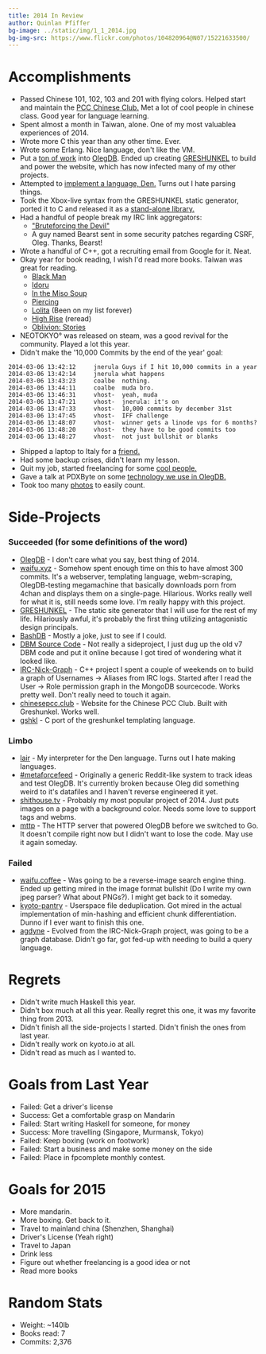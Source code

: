```yaml
---
title: 2014 In Review
author: Quinlan Pfiffer
bg-image: ../static/img/1_1_2014.jpg
bg-img-src: https://www.flickr.com/photos/104820964@N07/15221633500/
---
```

Accomplishments
===============

* Passed Chinese 101, 102, 103 and 201 with flying colors. Helped start and
  maintain the [PCC Chinese Club.](http://chinesepcc.club/) Met a lot of cool
  people in chinese class. Good year for language learning.
* Spent almost a month in Taiwan, alone. One of my most valuablea experiences of
  2014.
* Wrote more C this year than any other time. Ever.
* Wrote some Erlang. Nice language, don't like the VM.
* Put a [ton of work](https://github.com/infoforcefeed/OlegDB/commits?author=qpfiffer)
  into [OlegDB](https://olegdb.org/). Ended up creating
  [GRESHUNKEL](https://github.com/infoforcefeed/OlegDB-Website/tree/master/greshunkel)
  to build and power the website, which has now infected many of my other projects.
* Attempted to [implement a language, Den.](https://github.com/qpfiffer/lair)
  Turns out I hate parsing things.
* Took the Xbox-live syntax from the GRESHUNKEL static generator, ported it to C
  and released it as a [stand-alone library.](https://github.com/qpfiffer/gshkl)
* Had a handful of people break my IRC link aggregators:
    - ["Bruteforcing the Devil"](https://blog.passcod.name/2014/jun/05/bruteforcing-the-devil)
    - A guy named Bearst sent in some security patches regarding CSRF, Oleg.
      Thanks, Bearst!
* Wrote a handful of C++, got a recruiting email from Google for it. Neat.
* Okay year for book reading, I wish I'd read more books. Taiwan was great for
  reading.
    - [Black Man](https://en.wikipedia.org/wiki/Black_Man)
    - [Idoru](http://en.wikipedia.org/wiki/Idoru)
    - [In the Miso Soup](https://en.wikipedia.org/wiki/In_the_Miso_Soup)
    - [Piercing](http://www.goodreads.com/book/show/14288.Piercing)
    - [Lolita](https://en.wikipedia.org/wiki/Lolita) (Been on my list forever)
    - [High Rise](https://en.wikipedia.org/wiki/High_Rise) (reread)
    - [Oblivion: Stories](http://en.wikipedia.org/wiki/Oblivion:_Stories)
* NEOTOKYO&deg; was released on steam, was a good revival for the community.
  Played a lot this year.
* Didn't make the '10,000 Commits by the end of the year' goal:

```
2014-03-06 13:42:12     jnerula Guys if I hit 10,000 commits in a year
2014-03-06 13:42:14     jnerula what happens
2014-03-06 13:43:23     coalbe  nothing.
2014-03-06 13:44:11     coalbe  muda bro.
2014-03-06 13:46:31     vhost-  yeah, muda
2014-03-06 13:47:21     vhost-  jnerula: it's on
2014-03-06 13:47:33     vhost-  10,000 commits by december 31st
2014-03-06 13:47:45     vhost-  IFF challenge
2014-03-06 13:48:07     vhost-  winner gets a linode vps for 6 months?
2014-03-06 13:48:20     vhost-  they have to be good commits too
2014-03-06 13:48:27     vhost-  not just bullshit or blanks
```

* Shipped a laptop to Italy for a [friend.](https://github.com/hamcha)
* Had some backup crises, didn't learn my lesson.
* Quit my job, started freelancing for some [cool people.](http://survantjames.com/)
* Gave a talk at PDXByte on some [technology we use in OlegDB.](https://www.youtube.com/watch?v=BFaew_H1psQ)
* Took too many [photos](https://www.flickr.com/photos/104820964@N07/) to easily count.

Side-Projects
=============

### Succeeded (for some definitions of the word)
* [OlegDB](https://olegdb.org/) - I don't care what you say, best thing of 2014.
* [waifu.xyz](https://github.com/qpfiffer/waifu.xyz) - Somehow spent enough time
  on this to have almost 300 commits. It's a webserver, templating language,
  webm-scraping, OlegDB-testing megamachine that basically downloads porn from
  4chan and displays them on a single-page. Hilarious. Works really well for
  what it is, still needs some love. I'm really happy with this project.
* [GRESHUNKEL](https://github.com/infoforcefeed/OlegDB-Website) - The static
  site generator that I will use for the rest of my life. Hilariously awful,
  it's probably the first thing utilizing antagonistic design principals.
* [BashDB](https://github.com/qpfiffer/BashDB) - Mostly a joke, just to see if I
  could.
* [DBM Source Code](https://github.com/qpfiffer/Unix-v7-DBM) - Not really a
  sideproject, I just dug up the old v7 DBM code and put it online because I got
  tired of wondering what it looked like.
* [IRC-Nick-Graph](https://github.com/qpfiffer/IRC-Nick-Graph) - C++ project I
  spent a couple of weekends on to build a graph of Usernames -> Aliases from
  IRC logs. Started after I read the User -> Role permission graph in the
  MongoDB sourcecode. Works pretty well. Don't really need to touch it again.
* [chinesepcc.club](https://github.com/qpfiffer/chinesepcc.club) - Website for
  the Chinese PCC Club. Built with Greshunkel. Works well.
* [gshkl](https://github.com/qpfiffer/gshkl) - C port of the greshunkel
  templating language.

### Limbo
* [lair](https://github.com/qpfiffer/lair) - My interpreter for the Den
  language. Turns out I hate making languages.
* [#metaforcefeed](https://github.com/qpfiffer/metaforcefeed) - Originally a
  generic Reddit-like system to track ideas and test OlegDB. It's currently
  broken because Oleg did something weird to it's datafiles and I haven't reverse
  engineered it yet.
* [shithouse.tv](https://github.com/qpfiffer/shithouse.tv) - Probably my most
  popular project of 2014. Just puts images on a page with a background color.
  Needs some love to support tags and webms.
* [mttp](https://github.com/qpfiffer/mttp) - The HTTP server that powered OlegDB
  before we switched to Go. It doesn't compile right now but I didn't want to
  lose the code. May use it again someday.

### Failed
* [waifu.coffee](https://github.com/qpfiffer/waifu.coffee) - Was going to be a
  reverse-image search engine thing. Ended up getting mired in the image format
  bullshit (Do I write my own jpeg parser? What about PNGs?). I might get back
  to it someday.
* [kyoto-pantry](https://github.com/qpfiffer/kyotopantry) - Userspace file
  deduplication. Got mired in the actual implementation of min-hashing and
  efficient chunk differentiation. Dunno if I ever want to finish this one.
* [agdyne](https://github.com/qpfiffer/agdyne) - Evolved from the IRC-Nick-Graph
  project, was going to be a graph database. Didn't go far, got fed-up with
  needing to build a query language.


Regrets
=======

* Didn't write much Haskell this year.
* Didn't box much at all this year. Really regret this one, it was my favorite
  thing from 2013.
* Didn't finish all the side-projects I started. Didn't finish the ones from
  last year.
* Didn't really work on kyoto.io at all.
* Didn't read as much as I wanted to.

Goals from Last Year
====================

* Failed: Get a driver's license
* Success: Get a comfortable grasp on Mandarin
* Failed: Start writing Haskell for someone, for money
* Success: More travelling (Singapore, Murmansk, Tokyo)
* Failed: Keep boxing (work on footwork)
* Failed: Start a business and make some money on the side
* Failed: Place in fpcomplete monthly contest.

Goals for 2015
==============

* More mandarin.
* More boxing. Get back to it.
* Travel to mainland china (Shenzhen, Shanghai)
* Driver's License (Yeah right)
* Travel to Japan
* Drink less
* Figure out whether freelancing is a good idea or not
* Read more books

Random Stats
============

* Weight: ~140lb
* Books read: 7
* Commits: 2,376 
